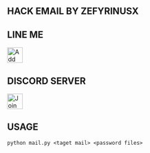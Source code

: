 ## HACK EMAIL BY ZEFYRINUSX

## LINE ME
<a href="http://line.me/ti/p/~esci_"><img height="36" border="0" alt="Add Friend" src="https://scdn.line-apps.com/n/line_add_friends/btn/en.png"></a>

## DISCORD SERVER
<a href="https://discord.gg/BGTQwtf"><img height="36" border="0" alt="Join us" src="https://phaser.io/content/news/2016/11/phaser-discord-channel.png"></a>

## USAGE
`python mail.py <taget mail> <password files>`
